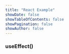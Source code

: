 ```yaml
---
title: "React Example"
showDate: false
showTableOfContents: false
showPagination: false
showAuthor: false
---
```


### useEffect()
